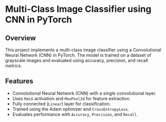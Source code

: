 # Multi-Class Image Classifier using CNN in PyTorch

## Overview
This project implements a multi-class image classifier using a Convolutional Neural Network (CNN) in PyTorch. The model is trained on a dataset of grayscale images and evaluated using accuracy, precision, and recall metrics.

## Features
- Convolutional Neural Network (CNN) with a single convolutional layer.
- Uses `ReLU` activation and `MaxPool2d` for feature extraction.
- Fully connected (`Linear`) layer for classification.
- Trained using the Adam optimizer and `CrossEntropyLoss`.
- Evaluates performance with `Accuracy`, `Precision`, and `Recall`.

